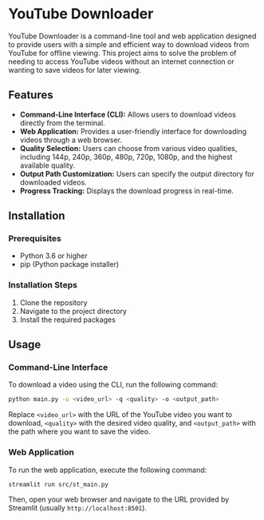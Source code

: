 # YouTube Downloader

YouTube Downloader is a command-line tool and web application designed to provide users with a simple and efficient way to download videos from YouTube for offline viewing. This project aims to solve the problem of needing to access YouTube videos without an internet connection or wanting to save videos for later viewing.

## Features

- **Command-Line Interface (CLI):** Allows users to download videos directly from the terminal.
- **Web Application:** Provides a user-friendly interface for downloading videos through a web browser.
- **Quality Selection:** Users can choose from various video qualities, including  144p,  240p,  360p,  480p,  720p,  1080p, and the highest available quality.
- **Output Path Customization:** Users can specify the output directory for downloaded videos.
- **Progress Tracking:** Displays the download progress in real-time.

## Installation

### Prerequisites

- Python  3.6 or higher
- pip (Python package installer)

### Installation Steps

1. Clone the repository
2. Navigate to the project directory
3. Install the required packages

## Usage

### Command-Line Interface

To download a video using the CLI, run the following command:

```bash
python main.py -u <video_url> -q <quality> -o <output_path>
```

Replace `<video_url>` with the URL of the YouTube video you want to download, `<quality>` with the desired video quality, and `<output_path>` with the path where you want to save the video.

### Web Application

To run the web application, execute the following command:

```bash
streamlit run src/st_main.py
```


Then, open your web browser and navigate to the URL provided by Streamlit (usually `http://localhost:8501`).
